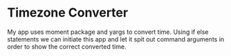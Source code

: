 # Timezone Converter

My app uses moment package and yargs to convert time. Using if else statements we can initiate this app and let it spit out command arguments in order to show the correct converted time.
